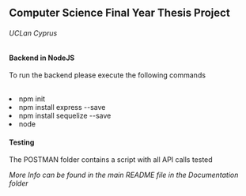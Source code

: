 <h2>Computer Science Final Year Thesis Project</h2>
<h6>UCLan Cyprus</h6>

<h4>Backend in NodeJS</h4>

<p>To run the backend please execute the following commands</p>

<br/>

<li>npm init</li>
<li>npm install express --save</li>
<li>npm install sequelize --save</li>
<li>node</li>


<h4>Testing</h4>
<p>The POSTMAN folder contains a script with all API calls tested</p>

<em>More Info can be found in the main README file in the Documentation folder</em>
